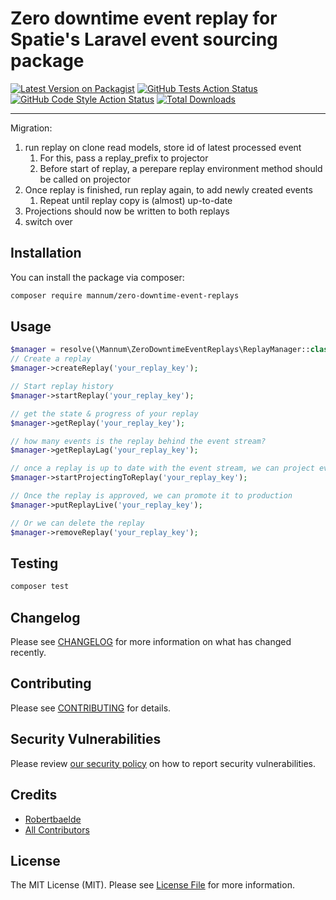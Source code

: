 # Zero downtime event replay for Spatie's Laravel event sourcing package

[![Latest Version on Packagist](https://img.shields.io/packagist/v/mannum/zero-downtime-event-replays.svg?style=flat-square)](https://packagist.org/packages/mannum/zero-downtime-event-replays)
[![GitHub Tests Action Status](https://img.shields.io/github/workflow/status/mannum/zero-downtime-event-replays/run-tests?label=tests)](https://github.com/mannum/zero-downtime-event-replays/actions?query=workflow%3Arun-tests+branch%3Amain)
[![GitHub Code Style Action Status](https://img.shields.io/github/workflow/status/mannum/zero-downtime-event-replays/Check%20&%20fix%20styling?label=code%20style)](https://github.com/mannum/zero-downtime-event-replays/actions?query=workflow%3A"Check+%26+fix+styling"+branch%3Amain)
[![Total Downloads](https://img.shields.io/packagist/dt/mannum/zero-downtime-event-replays.svg?style=flat-square)](https://packagist.org/packages/mannum/zero-downtime-event-replays)

---

Migration:
1. run replay on clone read models, store id of latest processed event 
   1. For this, pass a replay_prefix to projector
   2. Before start of replay, a perepare replay environment method should be called on projector
2. Once replay is finished, run replay again, to add newly created events
   1. Repeat until replay copy is (almost) up-to-date
3. Projections should now be written to both replays
4. switch over

## Installation

You can install the package via composer:

```bash
composer require mannum/zero-downtime-event-replays
```

[comment]: <> (You can publish and run the migrations with:)

[comment]: <> (```bash)

[comment]: <> (php artisan vendor:publish --provider="Mannum\ZeroDowntimeEventReplays\ZeroDowntimeEventReplaysServiceProvider" --tag="zero-downtime-event-replays-migrations")

[comment]: <> (php artisan migrate)

[comment]: <> (```)

[comment]: <> (You can publish the config file with:)

[comment]: <> (```bash)

[comment]: <> (php artisan vendor:publish --provider="Mannum\ZeroDowntimeEventReplays\ZeroDowntimeEventReplaysServiceProvider" --tag="zero-downtime-event-replays-config")

[comment]: <> (```)

[comment]: <> (This is the contents of the published config file:)

[comment]: <> (```php)

[comment]: <> (return [)

[comment]: <> (];)

[comment]: <> (```)

## Usage

```php
$manager = resolve(\Mannum\ZeroDowntimeEventReplays\ReplayManager::class);
// Create a replay
$manager->createReplay('your_replay_key');

// Start replay history
$manager->startReplay('your_replay_key');

// get the state & progress of your replay 
$manager->getReplay('your_replay_key');

// how many events is the replay behind the event stream?
$manager->getReplayLag('your_replay_key');

// once a replay is up to date with the event stream, we can project events to it when they happen 
$manager->startProjectingToReplay('your_replay_key');

// Once the replay is approved, we can promote it to production
$manager->putReplayLive('your_replay_key');

// Or we can delete the replay
$manager->removeReplay('your_replay_key');

```

## Testing

```bash
composer test
```

## Changelog

Please see [CHANGELOG](CHANGELOG.md) for more information on what has changed recently.

## Contributing

Please see [CONTRIBUTING](.github/CONTRIBUTING.md) for details.

## Security Vulnerabilities

Please review [our security policy](../../security/policy) on how to report security vulnerabilities.

## Credits

- [Robertbaelde](https://github.com/mannum)
- [All Contributors](../../contributors)

## License

The MIT License (MIT). Please see [License File](LICENSE.md) for more information.
